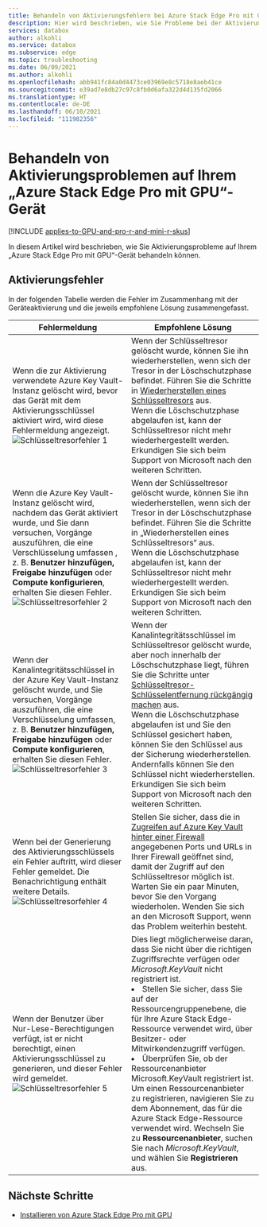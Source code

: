 ```yaml
---
title: Behandeln von Aktivierungsfehlern bei Azure Stack Edge Pro mit GPU im Azure-Portal | Microsoft-Dokumentation
description: Hier wird beschrieben, wie Sie Probleme bei der Aktivierung von Azure Stack Edge Pro mit GPU und Schlüsseltresorprobleme behandeln können.
services: databox
author: alkohli
ms.service: databox
ms.subservice: edge
ms.topic: troubleshooting
ms.date: 06/09/2021
ms.author: alkohli
ms.openlocfilehash: abb941fc84a0d4473ce03969e8c5718e8aeb41ce
ms.sourcegitcommit: e39ad7e8db27c97c8fb0d6afa322d4d135fd2066
ms.translationtype: HT
ms.contentlocale: de-DE
ms.lasthandoff: 06/10/2021
ms.locfileid: "111982356"
---
```

# <a name="troubleshoot-activation-issues-on-your-azure-stack-edge-pro-gpu-device"></a>Behandeln von Aktivierungsproblemen auf Ihrem „Azure Stack Edge Pro mit GPU“-Gerät 

[!INCLUDE [applies-to-GPU-and-pro-r-and-mini-r-skus](../../includes/azure-stack-edge-applies-to-gpu-pro-r-mini-r-sku.md)]

In diesem Artikel wird beschrieben, wie Sie Aktivierungsprobleme auf Ihrem „Azure Stack Edge Pro mit GPU“-Gerät behandeln können. 


## <a name="activation-errors"></a>Aktivierungsfehler

In der folgenden Tabelle werden die Fehler im Zusammenhang mit der Geräteaktivierung und die jeweils empfohlene Lösung zusammengefasst.

| Fehlermeldung| Empfohlene Lösung |
|------------------------------------------------------|--------------------------------------|
| Wenn die zur Aktivierung verwendete Azure Key Vault-Instanz gelöscht wird, bevor das Gerät mit dem Aktivierungsschlüssel aktiviert wird, wird diese Fehlermeldung angezeigt. <br> ![Schlüsseltresorfehler 1](./media/azure-stack-edge-gpu-troubleshoot-activation/key-vault-error-1.png)  | Wenn der Schlüsseltresor gelöscht wurde, können Sie ihn wiederherstellen, wenn sich der Tresor in der Löschschutzphase befindet. Führen Sie die Schritte in [Wiederherstellen eines Schlüsseltresors](../key-vault/general/key-vault-recovery.md#list-recover-or-purge-soft-deleted-secrets-keys-and-certificates) aus. <br>Wenn die Löschschutzphase abgelaufen ist, kann der Schlüsseltresor nicht mehr wiederhergestellt werden. Erkundigen Sie sich beim Support von Microsoft nach den weiteren Schritten. |
| Wenn die Azure Key Vault-Instanz gelöscht wird, nachdem das Gerät aktiviert wurde, und Sie dann versuchen, Vorgänge auszuführen, die eine Verschlüsselung umfassen , z. B. **Benutzer hinzufügen,** **Freigabe hinzufügen** oder **Compute konfigurieren**, erhalten Sie diesen Fehler. <br> ![Schlüsseltresorfehler 2](./media/azure-stack-edge-gpu-troubleshoot-activation/key-vault-error-2.png)    | Wenn der Schlüsseltresor gelöscht wurde, können Sie ihn wiederherstellen, wenn sich der Tresor in der Löschschutzphase befindet. Führen Sie die Schritte in „Wiederherstellen eines Schlüsseltresors“ aus. <br>Wenn die Löschschutzphase abgelaufen ist, kann der Schlüsseltresor nicht mehr wiederhergestellt werden. Erkundigen Sie sich beim Support von Microsoft nach den weiteren Schritten. |
| Wenn der Kanalintegritätsschlüssel in der Azure Key Vault-Instanz gelöscht wurde, und Sie versuchen, Vorgänge auszuführen, die eine Verschlüsselung umfassen, z. B. **Benutzer hinzufügen,** **Freigabe hinzufügen** oder **Compute konfigurieren**, erhalten Sie diesen Fehler. <br> ![Schlüsseltresorfehler 3](./media/azure-stack-edge-gpu-troubleshoot-activation/key-vault-error-3.png) | Wenn der Kanalintegritätsschlüssel im Schlüsseltresor gelöscht wurde, aber noch innerhalb der Löschschutzphase liegt, führen Sie die Schritte unter [Schlüsseltresor-Schlüsselentfernung rückgängig machen](/powershell/module/az.keyvault/undo-azkeyvaultkeyremoval) aus. <br>Wenn die Löschschutzphase abgelaufen ist und Sie den Schlüssel gesichert haben, können Sie den Schlüssel aus der Sicherung wiederherstellen. Andernfalls können Sie den Schlüssel nicht wiederherstellen. Erkundigen Sie sich beim Support von Microsoft nach den weiteren Schritten. |
| Wenn bei der Generierung des Aktivierungsschlüssels ein Fehler auftritt, wird dieser Fehler gemeldet. Die Benachrichtigung enthält weitere Details. <br> ![Schlüsseltresorfehler 4](./media/azure-stack-edge-gpu-troubleshoot-activation/key-vault-error-4.png)   | Stellen Sie sicher, dass die in [Zugreifen auf Azure Key Vault hinter einer Firewall](../key-vault/general/access-behind-firewall.md) angegebenen Ports und URLs in Ihrer Firewall geöffnet sind, damit der Zugriff auf den Schlüsseltresor möglich ist. Warten Sie ein paar Minuten, bevor Sie den Vorgang wiederholen. Wenden Sie sich an den Microsoft Support, wenn das Problem weiterhin besteht. |
| Wenn der Benutzer über Nur-Lese-Berechtigungen verfügt, ist er nicht berechtigt, einen Aktivierungsschlüssel zu generieren, und dieser Fehler wird gemeldet. <br> ![Schlüsseltresorfehler 5](./media/azure-stack-edge-gpu-troubleshoot-activation/key-vault-error-5.png) | Dies liegt möglicherweise daran, dass Sie nicht über die richtigen Zugriffsrechte verfügen oder *Microsoft.KeyVault* nicht registriert ist.<li>Stellen Sie sicher, dass Sie auf der Ressourcengruppenebene, die für Ihre Azure Stack Edge-Ressource verwendet wird, über Besitzer- oder Mitwirkendenzugriff verfügen.</li><li>Überprüfen Sie, ob der Ressourcenanbieter Microsoft.KeyVault registriert ist. Um einen Ressourcenanbieter zu registrieren, navigieren Sie zu dem Abonnement, das für die Azure Stack Edge-Ressource verwendet wird. Wechseln Sie zu **Ressourcenanbieter**, suchen Sie nach *Microsoft.KeyVault*, und wählen Sie **Registrieren** aus.</li> |

## <a name="next-steps"></a>Nächste Schritte

- [Installieren von Azure Stack Edge Pro mit GPU](azure-stack-edge-gpu-deploy-install.md)
